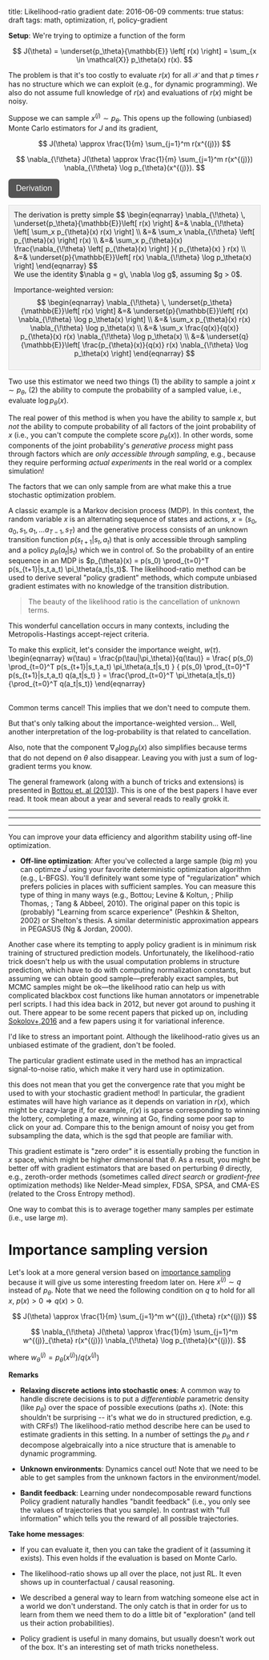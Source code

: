 title: Likelihood-ratio gradient
date: 2016-06-09
comments: true
status: draft
tags: math, optimization, rl, policy-gradient


**Setup**: We're trying to optimize a function of the form

$$
J(\theta) = \underset{p_\theta}{\mathbb{E}} \left[ r(x) \right] = \sum_{x \in \mathcal{X}} p_\theta(x) r(x).
$$

The problem is that it's too costly to evaluate $r(x)$ for all $\mathcal{X}$ and
that $p$ times $r$ has no structure which we can exploit (e.g., for dynamic
programming). We also do not assume full knowledge of $r(x)$ and evaluations of
$r(x)$ might be noisy.

Suppose we can sample $x^{(j)} \sim p_\theta$. This opens up the following
(unbiased) Monte Carlo estimators for $J$ and its gradient,

$$
J(\theta) \approx \frac{1}{m} \sum_{j=1}^m r(x^{(j)})
$$

$$
\nabla_{\!\theta} J(\theta) \approx \frac{1}{m} \sum_{j=1}^m r(x^{(j)}) \nabla_{\!\theta} \log p_{\theta}(x^{(j)}).
$$


<style>
.toggle-button {
    background-color: #555555;
    border: none;
    color: white;
    padding: 10px 15px;
    border-radius: 6px;
    text-align: center;
    text-decoration: none;
    display: inline-block;
    font-size: 16px;
    cursor: pointer;
}
.derivation {
  background-color: #f2f2f2;
  border: thin solid #ddd;
  padding: 10px;
  margin-bottom: 10px;
}
</style>

<script>
// workaround for when markdown/mathjax gets confused by the
// javascript dollar function.
function toggle(x) { $(x).toggle(); }
</script>

<button class="toggle-button" onclick="toggle('#likelihood-ratio-derivation');">Derivation</button>
<div id="likelihood-ratio-derivation" class="derivation">
The derivation is pretty simple
$$
\begin{eqnarray}
  \nabla_{\!\theta} \, \underset{p_\theta}{\mathbb{E}}\left[ r(x) \right]
  &=& \nabla_{\!\theta} \left[ \sum_x p_{\theta}(x) r(x) \right] \\
  &=& \sum_x \nabla_{\!\theta} \left[ p_{\theta}(x) \right] r(x) \\
  &=& \sum_x p_{\theta}(x) \frac{\nabla_{\!\theta} \left[ p_{\theta}(x) \right] }{ p_{\theta}(x) } r(x) \\
  &=& \underset{p}{\mathbb{E}}\left[ r(x) \nabla_{\!\theta} \log p_\theta(x) \right]
\end{eqnarray}
$$

<br/>
We use the identity $\nabla g = g\, \nabla \log g$, assuming $g > 0$.

Importance-weighted version:
$$
\begin{eqnarray}
  \nabla_{\!\theta} \, \underset{p_\theta}{\mathbb{E}}\left[ r(x) \right]
  &=& \underset{p}{\mathbb{E}}\left[ r(x) \nabla_{\!\theta} \log p_\theta(x) \right] \\
  &=& \sum_x p_{\theta}(x) r(x) \nabla_{\!\theta} \log p_\theta(x) \\
  &=& \sum_x \frac{q(x)}{q(x)} p_{\theta}(x) r(x) \nabla_{\!\theta} \log p_\theta(x) \\
  &=& \underset{q}{\mathbb{E}}\left[ \frac{p_{\theta}(x)}{q(x)} r(x) \nabla_{\!\theta} \log p_\theta(x) \right]
\end{eqnarray}
$$
</div>

Two use this estimator we need two things (1) the ability to sample a joint $x
\sim p_{\theta}$, (2) the ability to compute the probability of a sampled value,
i.e., evaluate $\log p_{\theta}(x)$.

The real power of this method is when you have the ability to sample $x$, but
*not* the ability to compute probability of all factors of the joint probability
of $x$ (i.e., you can't compute the complete score $p_{\theta}(x)$). In other
words, some components of the joint probability's *generative process* might
pass through factors which are *only accessible through sampling*, e.g., because
they require performing *actual experiments* in the real world or a complex
simulation!

The factors that we can only sample from are what make this a true stochastic
optimization problem.

A classic example is a Markov decision process (MDP). In this context, the
random variable $x$ is an alternating sequence of states and actions, $x = (s_0,
a_0, s_1, a_1, \ldots a_{T-1}, s_T)$ and the generative process consists of an
unknown transition function $p(s_{t+1}|s_t,a_t)$ that is only accessible through
sampling and a policy $p_{\theta}(a_t|s_t)$ which we in control of. So the
probability of an entire sequence in an MDP is $p_{\theta}(x) = p(s_0)
\prod_{t=0}^T p(s_{t+1}|s_t,a_t) \pi_\theta(a_t|s_t)$. The likelihood-ratio
method can be used to derive several "policy gradient" methods, which compute
unbiased gradient estimates with no knowledge of the transition distribution.

> The beauty of the likelihood ratio is the cancellation of unknown terms.

This wonderful cancellation occurs in many contexts, including the
Metropolis-Hastings accept-reject criteria.

To make this explicit, let's consider the importance weight, $w(\tau)$.
\begin{eqnarray}
w(\tau)
= \frac{p(\tau|\pi_\theta)}{q(\tau)}
= \frac{ p(s_0) \prod_{t=0}^T p(s_{t+1}|s_t,a_t) \pi_\theta(a_t|s_t) }
       { p(s_0) \prod_{t=0}^T p(s_{t+1}|s_t,a_t) q(a_t|s_t) }
= \frac{\prod_{t=0}^T \pi_\theta(a_t|s_t)}
       {\prod_{t=0}^T q(a_t|s_t)}
\end{eqnarray}

<br/>
Common terms cancel! This implies that we don't need to compute them.


But that's only talking about the importance-weighted version... Well, another
interpretation of the log-probability is that related to cancellation.

Also, note that the component $\nabla_{\!\theta} \log p_{\theta}(x)$ also
simplifies because terms that do not depend on $\theta$ also disappear. Leaving
you with just a sum of log-gradient terms you know.

The general framework (along with a bunch of tricks and extensions) is presented
in [Bottou et. al (2013)](http://arxiv.org/abs/1209.2355)). This is one of the
best papers I have ever read. It took mean about a year and several reads to
really grokk it.

<hr/>
<hr/>
<hr/>

You can improve your data efficiency and algorithm stability using off-line
optimization.

* **Off-line optimization**: After you've collected a large sample (big $m$) you
  can optimze $\hat{J}$ using your favorite deterministic optimization algorithm
  (e.g., L-BFGS). You'll definitely want some type of "regularization" which
  prefers policies in places with sufficient samples. You can measure this type
  of thing in many ways (e.g., Bottou; Levine & Koltun, ; Philip Thomas, ; Tang &
  Abbeel, 2010). The original paper on this topic is (probably) "Learning from
  scarce experience" (Peshkin & Shelton, 2002) or Shelton's thesis. A similar
  deterministic approximation appears in PEGASUS (Ng & Jordan, 2000).



Another case where its tempting to apply policy gradient is in minimum risk
training of structured prediction models. Unfortunately, the likelihood-ratio
trick doesn't help us with the usual computation problems in structure
prediction, which have to do with computing normalization constants, but
assuming we can obtain good sample&mdash;preferably exact samples, but MCMC
samples might be ok&mdash;the likelihood ratio can help us with complicated
blackbox cost functions like human annotators or impenetrable perl scripts. I
had this idea back in 2012, but never got around to pushing it out. There appear
to be some recent papers that picked up on, including
[Sokolov+,2016](http://www.cl.uni-heidelberg.de/~riezler/publications/papers/ACL2016.pdf)
and a few papers using it for variational inference.


I'd like to stress an important point. Although the likelihood-ratio gives us an
unbiased estimate of the gradient, don't be fooled.

The particular gradient estimate used in the method has an impractical
signal-to-noise ratio, which make it very hard use in optimization.

this does not mean that you get the convergence rate that you might be used to
with your stochastic gradient method! In particular, the gradient estimates will
have high variance as it depends on variation in $r(x)$, which might be
crazy-large if, for example, $r(x)$ is sparse corresponding to winning the
lottery, completing a maze, winning at Go, finding some poor sap to click on
your ad. Compare this to the benign amount of noisy you get from subsampling the
data, which is the sgd that people are familiar with.

This gradient estimate is "zero order" it is essentially probing the function in
$x$ space, which might be higher dimensional that $\theta$. As a result, you
might be better off with gradient estimators that are based on perturbing
$\theta$ directly, e.g., zeroth-order methods (sometimes called *direct search*
or *gradient-free* optimization methods) like Nelder-Mead simplex, FDSA, SPSA,
and CMA-ES (related to the Cross Entropy method).

One way to combat this is to average together many samples per estimate (i.e.,
use large $m$).




Importance sampling version
===========================

Let's look at a more general version based on
[importance sampling](http://timvieira.github.io/blog/post/2014/12/21/importance-sampling/)
because it will give us some interesting freedom later on. Here $x^{(j)} \sim q$
instead of $p_\theta$. Note that we need the following condition on $q$ to hold
for all $x$, $p(x) > 0 \Rightarrow q(x) > 0$.

$$
J(\theta) \approx \frac{1}{m} \sum_{j=1}^m w^{(j)}_{\theta} r(x^{(j)})
$$

$$
\nabla_{\!\theta} J(\theta) \approx \frac{1}{m} \sum_{j=1}^m w^{(j)}_{\theta} r(x^{(j)}) \nabla_{\!\theta} \log p_{\theta}(x^{(j)}).
$$

where $w^{(j)}_{\theta} = p_{\theta}(x^{(j)}) / q(x^{(j)})$








**Remarks**

 * **Relaxing discrete actions into stochastic ones**: A common way to handle
   discrete decisions is to put a *differentiable* parametric density (like
   $p_\theta$) over the space of possible executions (paths $x$). (Note: this
   shouldn't be surprising -- it's what we do in structured prediction,
   e.g. with CRFs!)  The likelihood-ratio method describe here can be used to
   estimate gradients in this setting. In a number of settings the $p_\theta$
   and $r$ decompose algebraically into a nice structure that is amenable to
   dynamic programming.

 * **Unknown environments**: Dynamics cancel out! Note that we need to be able
   to get samples from the unknown factors in the environment/model.

 * **Bandit feedback**: Learning under nondecomposable reward functions Policy
   gradient naturally handles "bandit feedback" (i.e., you only see the values
   of trajectories that you sample). In contrast with "full information" which
   tells you the reward of all possible trajectories.


**Take home messages**:

 * If you can evaluate it, then you can take the gradient of it (assuming it
   exists). This even holds if the evaluation is based on Monte Carlo.

 * The likelihood-ratio shows up all over the place, not just RL. It even shows
   up in counterfactual / causal reasoning.

 * We described a general way to learn from watching someone else act in a world
   we don't understand. The only catch is that in order for us to learn from
   them we need them to do a little bit of "exploration" (and tell us their
   action probabilities).

 * Policy gradient is useful in many domains, but usually doesn't work out of
   the box. It's an interesting set of math tricks nonetheless.
